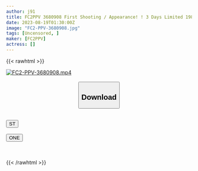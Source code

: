 ```yaml
---
author: j91
title: FC2PPV 3680908 First Shooting / Appearance! ! 3 Days Limited 1980pt! ! The Muriuchi Plan Was Secretly Carried Out At A Ghost Spot In The Ruins. !
date: 2023-08-19T01:30:00Z
image: "FC2-PPV-3680908.jpg"
tags: [Uncensored, ]
maker: [FC2PPV]
actress: []
---
```



{{< rawhtml >}}

<div class="video" data-videoid="bldphf7qp3b0">
    <a href="javascript:;">
        <img src="https://my.j91.asia/posts/FC2-PPV-3680908/FC2-PPV-3680908.jpg" width="WIDTH" height="HEIGHT" alt="FC2-PPV-3680908.mp4" loading="lazy">
    </a>
</div>

<script type="text/javascript" src="https://j91.asia/asset/on-demand-ws.js"></script>

<br>
  <link rel="stylesheet" href="https://j91.asia/asset/bs5.css">
  
  <center>
  <button class="btn btn-primary" type="button" data-bs-toggle="collapse" data-bs-target=".multi-collapse" aria-expanded="false" aria-controls="multiCollapseExample1 multiCollapseExample2"><h2>Download</h2></button></center>
</p>
<div class="row">
  <div class="col">
    <div class="collapse multi-collapse" id="multiCollapseExample1">
      <div class="card card-body">
	      	      <br>
<div class="buttons">  
<a href="https://wolfstream.tv/v/bldphf7qp3b0"><button class="btn-hover color-3"><i class="fa fa-download"></i> ST</button></a></div>
    </div>
  </div>
</div>
  <div class="col">
    <div class="collapse multi-collapse" id="multiCollapseExample2">
      <div class="card card-body">
	      <br>
<div class="buttons">
    <a href="https://oneupload.to/w0hvqyb533ga"><button class="btn-hover color-9"><i class="fa fa-download"></i> ONE</button></a></div>
<br><br>
      </div>
    </div>
  </div>
</div>

{{< /rawhtml >}}